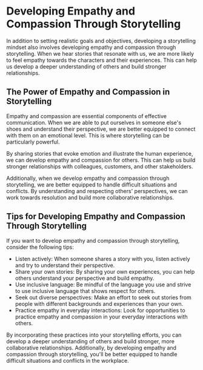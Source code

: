 Developing Empathy and Compassion Through Storytelling
====================================================================================================

In addition to setting realistic goals and objectives, developing a storytelling mindset also involves developing empathy and compassion through storytelling. When we hear stories that resonate with us, we are more likely to feel empathy towards the characters and their experiences. This can help us develop a deeper understanding of others and build stronger relationships.

The Power of Empathy and Compassion in Storytelling
---------------------------------------------------

Empathy and compassion are essential components of effective communication. When we are able to put ourselves in someone else's shoes and understand their perspective, we are better equipped to connect with them on an emotional level. This is where storytelling can be particularly powerful.

By sharing stories that evoke emotion and illustrate the human experience, we can develop empathy and compassion for others. This can help us build stronger relationships with colleagues, customers, and other stakeholders.

Additionally, when we develop empathy and compassion through storytelling, we are better equipped to handle difficult situations and conflicts. By understanding and respecting others' perspectives, we can work towards resolution and build more collaborative relationships.

Tips for Developing Empathy and Compassion Through Storytelling
---------------------------------------------------------------

If you want to develop empathy and compassion through storytelling, consider the following tips:

* Listen actively: When someone shares a story with you, listen actively and try to understand their perspective.
* Share your own stories: By sharing your own experiences, you can help others understand your perspective and build empathy.
* Use inclusive language: Be mindful of the language you use and strive to use inclusive language that shows respect for others.
* Seek out diverse perspectives: Make an effort to seek out stories from people with different backgrounds and experiences than your own.
* Practice empathy in everyday interactions: Look for opportunities to practice empathy and compassion in your everyday interactions with others.

By incorporating these practices into your storytelling efforts, you can develop a deeper understanding of others and build stronger, more collaborative relationships. Additionally, by developing empathy and compassion through storytelling, you'll be better equipped to handle difficult situations and conflicts in the workplace.
